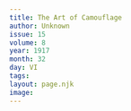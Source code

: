 ```yaml
---
title: The Art of Camouflage
author: Unknown
issue: 15
volume: 8
year: 1917
month: 32
day: VI
tags:
layout: page.njk
image:
---
```





